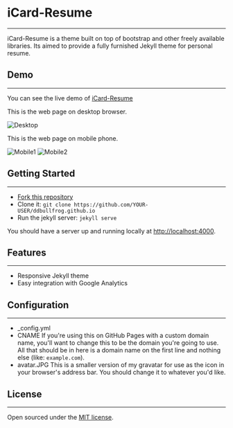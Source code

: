 # iCard-Resume
-------
iCard-Resume is a theme built on top of bootstrap and other freely available libraries. Its aimed to provide a fully furnished Jekyll theme for personal resume.

## Demo
-------
You can see the live demo of [iCard-Resume](http://ddbullfrog.com/)

This is the web page on desktop browser.

![Desktop](https://github.com/ddbullfrog/iCard-Resume/blob/gh-pages/_assets/normal.jpg)

This is the web page on mobile phone.

![Mobile1](https://github.com/ddbullfrog/iCard-Resume/blob/gh-pages/_assets/mobile1.png)
![Mobile2](https://github.com/ddbullfrog/iCard-Resume/blob/gh-pages/_assets/mobile2.png)

## Getting Started
-------
- [Fork this repository](https://github.com/ddbullfrog/iCard-Resume/fork)
- Clone it: `git clone https://github.com/YOUR-USER/ddbullfrog.github.io`
- Run the jekyll server: `jekyll serve`

You should have a server up and running locally at <http://localhost:4000>.

## Features
-------
- Responsive Jekyll theme
- Easy integration with Google Analytics

## Configuration
-------
- _config.yml
-  CNAME
	If you're using this on GitHub Pages with a custom domain name, 
	you'll want to change this to be the domain you're going to use. 
	All that should be in here is a domain name on the first line and nothing else (like: `example.com`).
-  avatar.JPG
	This is a smaller version of my gravatar for use as the icon in your browser's address bar. 
	You should change it to whatever you'd like.

## License
-------
Open sourced under the [MIT license](LICENSE.md).
